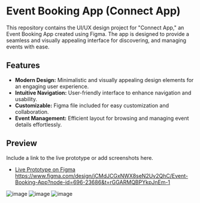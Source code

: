 # Event Booking App (Connect App)  

This repository contains the UI/UX design project for "Connect App," an Event Booking App created using Figma. The app is designed to provide a seamless and visually appealing interface for discovering, and managing events with ease.  

## Features  
- **Modern Design:** Minimalistic and visually appealing design elements for an engaging user experience.  
- **Intuitive Navigation:** User-friendly interface to enhance navigation and usability.  
- **Customizable:** Figma file included for easy customization and collaboration.  
- **Event Management:** Efficient layout for browsing and managing event details effortlessly.  

## Preview  
Include a link to the live prototype or add screenshots here.  
- [Live Prototype on Figma](#) https://www.figma.com/design/jCMdJCGxNWX8seN2Uv2QhC/Event-Booking-App?node-id=696-23686&t=rGGARMQBPYkpJnEm-1

![image](https://github.com/user-attachments/assets/6df0ce0b-d156-40d0-b6a9-18e3962dd05e)
![image](https://github.com/user-attachments/assets/80c583e8-7f6a-4d39-9200-4af8587e4972)
![image](https://github.com/user-attachments/assets/9ccd241d-fe7e-4d36-b3b4-d19476c14a87)
